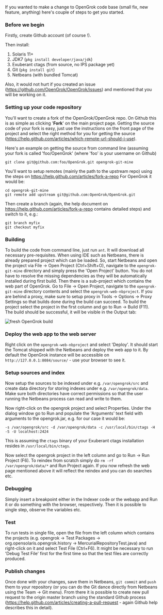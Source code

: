 If you wanted to make a change to OpenGrok code base (small fix, new feature, anything) here's couple of steps to get you started.

### Before we begin

Firstly, create Github account (of course !).

Then install:

1. Solaris 11+
2. JDK7 (`pkg install developer/java/jdk`)
3. Exuberant ctags (from source, no IPS package yet)
4. Git (`pkg install git`)
5. Netbeans (with bundled Tomcat)

Also, it would not hurt if you created an issue (https://github.com/OpenGrok/OpenGrok/issues) and mentioned that you will be working on it.

### Setting up your code repository

You'll want to create a fork of the OpenGrok/OpenGrok repo. On Github this is as simple as clicking '**Fork**' on the main project page. Getting the source code of your fork is easy, just use the instructions on the front page of the project and select the right method for you for getting the source (https://help.github.com/articles/which-remote-url-should-i-use).

Here's an example on getting the source from command line (assuming your fork is called 'foo/OpenGrok' (where 'foo' is your username on Github)

```
git clone git@github.com:foo/OpenGrok.git opengrok-git-mine
```

You'll want to setup remotes (mainly the path to the upstream repo) using the steps on https://help.github.com/articles/fork-a-repo For OpenGrok it would be:

```
cd opengrok-git-mine
git remote add upstream git@github.com:OpenGrok/OpenGrok.git
```

Then create a branch (again, the help document on https://help.github.com/articles/fork-a-repo contains detailed steps) and switch to it, e.g.:

```
git branch myfix
git checkout myfix
```

### Building

To build the code from command line, just run `ant`. It will download all necessary pre-requisites. When using IDE such as Netbeans, there is already prepared project which can be loaded. So, start Netbeans and open the project via File -> Open Project (Ctrl+Shift+O), navigate to the `opengrok-git-mine` directory and simply press the 'Open Project' button. You do not have to resolve the missing dependencies as they will be automatically installed during first build. Then there is a sub-project which contains the web part of OpenGrok. Go to File -> Open Project, navigate to the `opengrok-git-mine` directory contents and select the `opengrok-web-nbproject`. If you are behind a proxy, make sure to setup proxy in Tools -> Options -> Proxy Settings so that builds done during the build can succeed. To build the project select the project in the first column and go to Run -> Build (F11). The build should be successful, it will be visible in the Output tab:

![fresh OpenGrok build](https://github.com/OpenGrok/OpenGrok/wiki/images/opengrok-build.png)

### Deploy the web app to the web server

Right click on the `opengrok-web-nbproject` and select 'Deploy'. It should start the Tomcat shipped with the Netbeans and deploy the web app to it. By default the OpenGrok instance will be accessible on `http://127.0.0.1:8084/source/` - use your browser to see it.

### Setup sources and index

Now setup the sources to be indexed under e.g. `/var/opengrok/src` and create data directory for storing indexes under e.g. `/var/opengrok/data`. Make sure both directories have correct permissions so that the user running the Netbeans process can read and write to them.

Now right-click on the opengrok project and select Properties. Under the dialog window go to Run and populate the 'Arguments' text field with arguments to the opengrok.jar, e.g. for our case it would be:

```
-s /var/opengrok/src -d /var/opengrok/data -c /usr/local/bin/ctags -H -S -U localhost:2424
```

This is assuming the `ctags` binary of your Exuberant ctags installation resides in `/usr/local/bin/ctags`.

Now select the opengrok project in the left column and go to Run -> Run Project (F6). To reindex from scratch simply do `rm -rf /var/opengrok/data/*` and Run Project again. If you now refresh the web page mentioned above it will reflect the reindex and you can do searches etc.

### Debugging

Simply insert a breakpoint either in the Indexer code or the webapp and Run it or do something with the browser, respectively. Then it is possible to single step, observe the variables etc.

### Test

To run tests in single file, open the file from the left column which contains the projects (e.g. opengrok -> Test Packages -> org.opensolaris.opengrok.history -> MercurialRepositoryTest.java) and right-click on it and select Test File (Ctrl+F6). It might be necessary to run 'Debug Test File' first for the first time so that the test files are correctly produced.

### Publish changes

Once done with your changes, save them in Netbeans, `git commit` and `push` them to your repository (or you can do the Git dance directly from Netbeans using the Team -> Git menu). From there it is possible to create new pull request to the origin master branch using the standard Github process (https://help.github.com/articles/creating-a-pull-request - again Github help describes this in detail).
